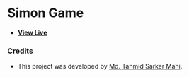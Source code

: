 # Simon Game

- [**View Live**](https://tahmid-sarker.github.io/Vanilla-Web-Projects/Projects/Simon%20Game)

### Credits

- This project was developed by [Md. Tahmid Sarker Mahi](https://tahmid-sarker.github.io).